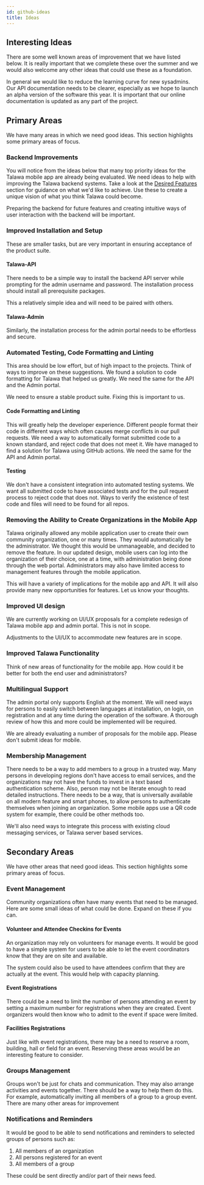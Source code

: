 ```yaml
---
id: github-ideas
title: Ideas
---
```


## Interesting Ideas

There are some well known areas of improvement that we have listed below. It is really important that we complete these over the summer and we would also welcome any other ideas that could use these as a foundation.

In general we would like to reduce the learning curve for new sysadmins. Our API documentation needs to be clearer, especially as we hope to launch an alpha version of the software this year. It is important that our online documentation is updated as any part of the project.

## Primary Areas

We have many areas in which we need good ideas. This section highlights some primary areas of focus.

### Backend Improvements

You will notice from the ideas below that many top priority ideas for the Talawa mobile app are already being evaluated. We need ideas to help with improving the Talawa backend systems. Take a look at the [Desired Features](https://palisadoesfoundation.github.io/talawa-docs/docs/features/features-introduction) section for guidance on what we'd like to achieve. Use these to create a unique vision of what you think Talawa could become.

Preparing the backend for future features and creating intuitive ways of user interaction with the backend will be important.

### Improved Installation and Setup

These are smaller tasks, but are very important in ensuring acceptance of the product suite.

#### Talawa-API

There needs to be a simple way to install the backend API server while prompting for the admin username and password. The installation process should install all prerequisite packages.

This a relatively simple idea and will need to be paired with others.

#### Talawa-Admin

Similarly, the installation process for the admin portal needs to be effortless and secure.

### Automated Testing, Code Formatting and Linting

This area should be low effort, but of high impact to the projects. Think of ways to improve on these suggestions. We found a solution to code formatting for Talawa that helped us greatly. We need the same for the API and the Admin portal.

We need to ensure a stable product suite. Fixing this is important to us.

#### Code Formatting and Linting

This will greatly help the developer experience. Different people format their code in different ways which often causes merge conflicts in our pull requests. We need a way to automatically format submitted code to a known standard, and reject code that does not meet it. We have managed to find a solution for Talawa using GitHub actions. We need the same for the API and Admin portal.

#### Testing

We don't have a consistent integration into automated testing systems. We want all submitted code to have associated tests and for the pull request process to reject code that does not. Ways to verify the existence of test code and files will need to be found for all repos.

### Removing the Ability to Create Organizations in the Mobile App

Talawa originally allowed any mobile application user to create their own community organization, one or many times. They would automatically be the administrator. We thought this would be unmanageable, and decided to remove the feature. In our updated design, mobile users can log into the organization of their choice, one at a time, with administration being done through the web portal. Administrators may also have limited access to management features through the mobile application.​

This will have a variety of implications for the mobile app and API. It will also provide many new opportunities for features. Let us know your thoughts.

### Improved UI design

We are currently working on UI/UX proposals for a complete redesign of Talawa mobile app and admin portal. This is not in scope.

Adjustments to the UI/UX to accommodate new features are in scope.

### Improved Talawa Functionality

Think of new areas of functionality for the mobile app. How could it be better for both the end user and administrators?

### Multilingual Support

The admin portal only supports English at the moment. We will need ways for persons to easily switch between languages at installation, on login, on registration and at any time during the operation of the software. A thorough review of how this and more could be implemented will be required.

We are already evaluating a number of proposals for the mobile app. Please don't submit ideas for mobile.

### Membership Management

There needs to be a way to add members to a group in a trusted way. Many persons in developing regions don't have access to email services, and the organizations may not have the funds to invest in a text based authentication scheme. Also, person may not be literate enough to read detailed instructions. There needs to be a way, that is universally available on all modern feature and smart phones, to allow persons to authenticate themselves when joining an organization. Some mobile apps use a QR code system for example, there could be other methods too.

We'll also need ways to integrate this process with existing cloud messaging services, or Talawa server based services.

## Secondary Areas

We have other areas that need good ideas. This section highlights some primary areas of focus.

### Event Management

Community organizations often have many events that need to be managed. Here are some small ideas of what could be done. Expand on these if you can.

#### Volunteer and Attendee Checkins for Events

An organization may rely on volunteers for manage events. It would be good to have a simple system for users to be able to let the event coordinators know that they are on site and available.

The system could also be used to have attendees confirm that they are actually at the event. This would help with capacity planning.

#### Event Registrations

There could be a need to limit the number of persons attending an event by setting a maximum number for registrations when they are created. Event organizers would then know who to admit to the event if space were limited.

#### Facilities Registrations

Just like with event registrations, there may be a need to reserve a room, building, hall or field for an event. Reserving these areas would be an interesting feature to consider.

### Groups Management

Groups won't be just for chats and communication. They may also arrange activities and events together. There should be a way to help them do this. For example, automatically inviting all members of a group to a group event. There are many other areas for improvement

### Notifications and Reminders

It would be good to be able to send notifications and reminders to selected groups of persons such as:

1. All members of an organization
1. All persons registered for an event
1. All members of a group

These could be sent directly and/or part of their news feed.
